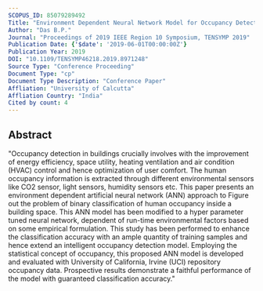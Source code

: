 ```yaml
---
SCOPUS_ID: 85079289492
Title: "Environment Dependent Neural Network Model for Occupancy Detection"
Author: "Das B.P."
Journal: "Proceedings of 2019 IEEE Region 10 Symposium, TENSYMP 2019"
Publication Date: {'$date': '2019-06-01T00:00:00Z'}
Publication Year: 2019
DOI: "10.1109/TENSYMP46218.2019.8971248"
Source Type: "Conference Proceeding"
Document Type: "cp"
Document Type Description: "Conference Paper"
Affliation: "University of Calcutta"
Affliation Country: "India"
Cited by count: 4
---
```


## Abstract
"Occupancy detection in buildings crucially involves with the improvement of energy efficiency, space utility, heating ventilation and air condition (HVAC) control and hence optimization of user comfort. The human occupancy information is extracted through different environmental sensors like CO2 sensor, light sensors, humidity sensors etc. This paper presents an environment dependent artificial neural network (ANN) approach to Figure out the problem of binary classification of human occupancy inside a building space. This ANN model has been modified to a hyper parameter tuned neural network, dependent of run-time environmental factors based on some empirical formulation. This study has been performed to enhance the classification accuracy with an ample quantity of training samples and hence extend an intelligent occupancy detection model. Employing the statistical concept of occupancy, this proposed ANN model is developed and evaluated with University of California, Irvine (UCI) repository occupancy data. Prospective results demonstrate a faithful performance of the model with guaranteed classification accuracy."
